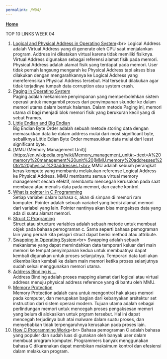 ```yaml
---
permalink: /W04/
---
```

[**Home**](https://muhammadhafizmm.github.io/os211/)

TOP 10 LINKS WEEK 04
1. [Logical and Physical Address in Operating System](https://www.geeksforgeeks.org/logical-and-physical-address-in-operating-system/#:~:text=Logical%20Address%20is%20generated%20by,physical%20memory%20location%20by%20CPU.)<br>
Logical Address adalah Virtual Address yang di generate oleh CPU saat menjalankan program. Address ini dikatakan virtual karena tidak memiliki fisiknya. Virtual Address digunakan sebagai referensi alamat fisik pada memori. Physical Address adalah alamat fisik yang terdapat pada memori. User tidak pernah langsung mengarah ke Physical Address tapi akses bisa dilakukan dengan mengarahkannya ke Logical Address yang mereferensikan Physical Address tersebut. Hal tersebut dilakukan agar tidak terjadinya tumpah data corruption atau system crash.<br>
2. [Paging in Operating System](https://www.guru99.com/paging-in-operating-system.html)<br>
Paging adalah mekanisme penyimpanan yang memperbolehkan sistem operasi untuk mengambil proses dari penyimpanan skunder ke dalam memori utama dalam bentuk halaman. Dalam metode Paging ini, memori utama di bagi menjadi blok memori fisik yang berukuran kecil yang di sebut Frames.<br>
3. [Little Endian and Big Endian](https://chortle.ccsu.edu/AssemblyTutorial/Chapter-15/ass15_3.html)<br>
Big Endian Byte Order adalah sebuah metode storing data dengan memasukkan data ke dalam address mulai dari most significant byte, sebaliknya Little Edian Byte Order memasukkan data mulai dari least significant byte.<br>
4. [MMU (Memory Management Unit)](https://en.wikipedia.org/wiki/Memory_management_unit#:~:text=A%20memory%20management%20unit%20(MMU,memory%20addresses%20to%20physical%20addresses.)<br>
MMU adalah sebuah perangkat keras kompute yang membantu melakukan referense Logical Address ke Physical Address. MMU membantu semua virtual memory management secara efektif, membantu mencegah kerusakan pada saat membaca atau menulis data pada memori, dan cache kontrol.<br>
5. [What is pointer in C Programming](https://www.petanikode.com/c-pointer/)<br>
Setiap variabel dalam bahasa c, akan di simpan di memori ram komputer. Pointer adalah sebuah variabel yang berisi alamat memori dari variabel yang lain. Pointer nantinya akan bisa mengakses data yang ada di suatu alamat memori. <br>
6. [Struct C Programing](https://www.programiz.com/c-programming/c-structures)<br>
Struct atau structure variables adalah sebuah metode untuk membuat objek pada bahasa pemograman c. Sama seperti bahasa pemograman lain yang pernah kita pelajari struct dapat berisi method atau attribute.<br>
7. [Swapping in Operating System](https://www.tutorialspoint.com/operating_system/os_memory_management.htm#:~:text=Swapping,secondary%20storage%20to%20main%20memory.)<br>
Swapping adalah sebuah mekanisme yang dapat memindahkan data temporari keluar dari main memori ke tempat penyimpanan kedua untuk membuatnya dapat kembali digunakan untuk proses selanjutnya. Temporari data tadi akan dikembalikan kembali ke dalam main memori ketika proses selanjutnya sudah selsai menggunakan memori utama.<br>
8. [Address Binding is ...](https://www.quora.com/What-is-address-binding-in-memory-management)<br>
Address Binding adalah proses mapping alamat dari logical atau virtual address menuju physical address reference yang di bantu oleh MMU.<br>
9. [Memory Protection](https://en.wikipedia.org/wiki/Memory_protection#:~:text=Memory%20protection%20is%20a%20way,not%20been%20allocated%20to%20it)<br>
Memory Protection adalah cara untuk mengontrol hak akses memori pada komputer, dan merupakan bagian dari kebanyakan arsitektur set instruction dari sistem operasi modern. Tujuan utama adalah sebagai perlindungan memori untuk mencegah proses pengaksesan memori yang belum di alokasikan untuk prgram tersebut. Hal ini dapat mencegah terjudinya buh atai malware dalam suatu proses, dan menyebabkan tidak terpengaruhnya kerusakan pada proses lain.<br>
10. [How C Programming Works](https://computer.howstuffworks.com/c-programming.htm#:~:text=C%20is%20what's%20referred%20to,before%20you%20can%20run%20it.&text=An%20executable%20file%20is%20something,free%2C%20creates%20an%20executable%20file.)<br>
Bahasa pemograman C adalah bahasa yang populer dan sudah luas di gunakan oleh banyak user dalam membuat program komputer. Programmers banyak menggunakan bahasa C dikarenakan dapat membikan maksimum kontrol dan efesiensi dalam melakukan program.<br>
